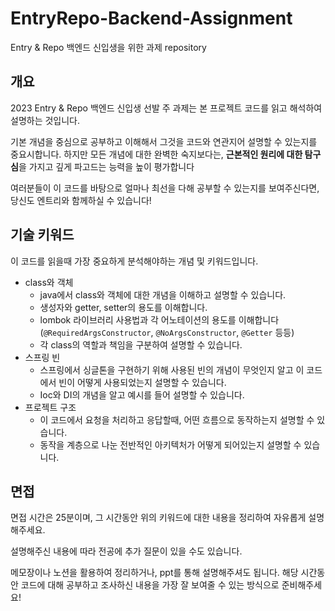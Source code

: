 # EntryRepo-Backend-Assignment

Entry & Repo 백엔드 신입생을 위한 과제 repository

## 개요

2023 Entry & Repo 백엔드 신입생 선발 주 과제는 본 프로젝트 코드를 읽고 해석하여 설명하는 것입니다.

기본 개념을 중심으로 공부하고 이해해서 그것을 코드와 연관지어 설명할 수 있는지를 중요시합니다. 하지만 모든 개념에 대한 완벽한 숙지보다는, **근본적인 원리에 대한 탐구심**을 가지고 깊게 파고드는 능력을 높이 평가합니다

여러분들이 이 코드를 바탕으로 얼마나 최선을 다해 공부할 수 있는지를 보여주신다면, 당신도 엔트리와 함께하실 수 있습니다!

## 기술 키워드

이 코드를 읽을때 가장 중요하게 분석해야하는 개념 및 키워드입니다.

- class와 객체
  - java에서 class와 객체에 대한 개념을 이해하고 설명할 수 있습니다.
  - 생성자와 getter, setter의 용도를 이해합니다.
  - lombok 라이브러리 사용법과 각 어노테이션의 용도를 이해합니다 (`@RequiredArgsConstructor`, `@NoArgsConstructor`, `@Getter` 등등)
  - 각 class의 역할과 책임을 구분하여 설명할 수 있습니다.
- 스프링 빈
  - 스프링에서 싱글톤을 구현하기 위해 사용된 빈의 개념이 무엇인지 알고 이 코드에서 빈이 어떻게 사용되었는지 설명할 수 있습니다.
  - Ioc와 DI의 개념을 알고 예시를 들어 설명할 수 있습니다.
- 프로젝트 구조
  - 이 코드에서 요청을 처리하고 응답할때, 어떤 흐름으로 동작하는지 설명할 수 있습니다. 
  - 동작을 계층으로 나눈 전반적인 아키텍처가 어떻게 되어있는지 설명할 수 있습니다.

## 면접

면접 시간은 25분이며, 그 시간동안 위의 키워드에 대한 내용을 정리하여 자유롭게 설명해주세요.

설명해주신 내용에 따라 전공에 추가 질문이 있을 수도 있습니다.

메모장이나 노션을 활용하여 정리하거나, ppt를 통해 설명해주셔도 됩니다. 해당 시간동안 코드에 대해 공부하고 조사하신 내용을 가장 잘 보여줄 수 있는 방식으로 준비해주세요!
